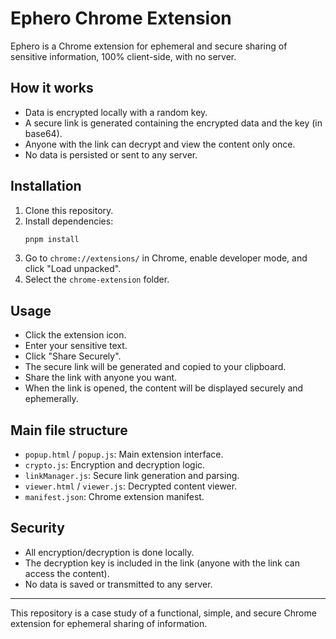 # Ephero Chrome Extension

Ephero is a Chrome extension for ephemeral and secure sharing of sensitive information, 100% client-side, with no server.

## How it works

- Data is encrypted locally with a random key.
- A secure link is generated containing the encrypted data and the key (in base64).
- Anyone with the link can decrypt and view the content only once.
- No data is persisted or sent to any server.

## Installation

1. Clone this repository.
2. Install dependencies:
   ```bash
   pnpm install
   ```
3. Go to `chrome://extensions/` in Chrome, enable developer mode, and click "Load unpacked".
4. Select the `chrome-extension` folder.

## Usage

- Click the extension icon.
- Enter your sensitive text.
- Click "Share Securely".
- The secure link will be generated and copied to your clipboard.
- Share the link with anyone you want.
- When the link is opened, the content will be displayed securely and ephemerally.

## Main file structure

- `popup.html` / `popup.js`: Main extension interface.
- `crypto.js`: Encryption and decryption logic.
- `linkManager.js`: Secure link generation and parsing.
- `viewer.html` / `viewer.js`: Decrypted content viewer.
- `manifest.json`: Chrome extension manifest.

## Security

- All encryption/decryption is done locally.
- The decryption key is included in the link (anyone with the link can access the content).
- No data is saved or transmitted to any server.

---

This repository is a case study of a functional, simple, and secure Chrome extension for ephemeral sharing of information.
